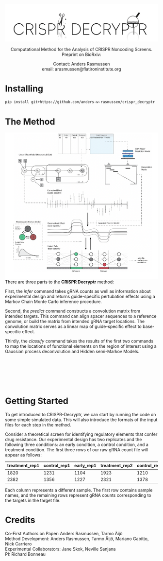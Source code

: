 <p align="center">
<img src=/readme_files/decryptr_logo.png alt="drawing" width="550"/>
</p>

<p align="center">
Computational Method for the Analysis of CRISPR Noncoding Screens.   <br />
Preprint on BioRxiv:
</p>

<p align="center">
Contact: Anders Rasmussen   <br />
email: arasmussen@flatironinstitute.org
</p>




# Installing

```bash
pip install git+https://github.com/anders-w-rasmussen/crispr_decryptr
```

# The Method 

<img align="left" src=/readme_files/figure_1.png alt="drawing" width="600"/>

There are three parts to the **CRISPR Decryptr** method:

First, the *infer* command takes gRNA counts as well as information about experimental design and returns guide-specific pertubation effects using a Markov Chain Monte Carlo inference procedure. 

Second, the *predict* command constructs a convolution matrix from intended targets. This command can align spacer sequences to a reference genome, or build the matrix from intended gRNA target locations. The convolution matrix serves as a linear map of guide-specific effect to base-specific effect.

Thirdly, the *classify* command takes the results of the first two commands to map the locations of functional elements on the region of interest using a Gaussian process deconvolution and Hidden semi-Markov Models. 


<br>




<br />
<br />
<br />

<br />

# Getting Started 

To get introduced to CRISPR-Decryptr, we can start by running the code on some simple simulated data. This will also introduce the formats of the input files for each step in the method. 

Consider a theoretical screen for identifying regulatory elements that confer drug resistance. Our experimental design has two replicates and the following three conditions: an early condition, a control condition, and a treatment condition. The first three rows of our raw gRNA count file will appear as follows:

| treatment_rep1 | control_rep1 | early_rep1 | treatment_rep2 | control_rep2 | early_rep2 |
|----------------|--------------|------------|----------------|--------------|------------|
| 1820           | 1231         | 1104       | 1923           | 1210         | 1166       |
| 2382           | 1356         | 1227       | 2321           | 1378         | 1219       |

Each column represents a different sample. The first row contains sample names, and the remaining rows represent gRNA counts corresponding to the targets in the target file. 








# Credits

Co-First Authors on Paper: Anders Rasmussen, Tarmo Äijö  <br />
Method Development: Anders Rasmussen, Tarmo Äijö, Mariano Gabitto, Nick Carriero  <br />
Experimental Collaborators: Jane Skok, Neville Sanjana  <br />
PI: Richard Bonneau
